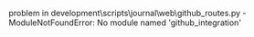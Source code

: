 problem in development\scripts\journal\web\github_routes.py - ModuleNotFoundError: No module named 'github_integration'
